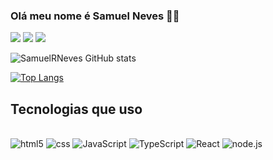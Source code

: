 ### Olá meu nome é Samuel Neves 🤙👋

[![](https://img.shields.io/badge/LinkedIn-0077B5?style=for-the-badge&logo=linkedin&logoColor=white)](https://www.linkedin.com/in/samuelronevesdev?utm_source=share&utm_campaign=share_via&utm_content=profile&utm_medium=android_app)
[![]( https://img.shields.io/badge/WhatsApp-25D366?style=for-the-badge&logo=whatsapp&logoColor=white)](https://wa.me/qr/4GD5H3ICOBN7O1)
[![](https://img.shields.io/badge/Gmail-D14836?style=for-the-badge&logo=gmail&logoColor=white)](https://mail.google.com/mail/u/0/#inbox)

![SamuelRNeves GitHub stats](https://github-readme-stats.vercel.app/api?username=SamuelRNeves&show_icons=true&theme=dark)

[![Top Langs](https://github-readme-stats.vercel.app/api/top-langs/?username=SamuelRNeves
)](https://github.com/anuraghazra/github-readme-stats)

## Tecnologias que uso 

<div style="display: inline_block"><br/>
    <img aling="center" alt="html5" src="https://img.shields.io/badge/HTML5-E34F26?style=for-the-badge&logo=html5&logoColor=white"/>
    <img aling="center" alt="css" src="https://img.shields.io/badge/CSS-239120?&style=for-the-badge&logo=css3&logoColor=white"/>
    <img aling="center" alt="JavaScript" src="https://img.shields.io/badge/JavaScript-F7DF1E?style=for-the-badge&logo=javascript&logoColor=black"/>
    <img aling="center" alt="TypeScript" src="https://img.shields.io/badge/TypeScript-007ACC?style=for-the-badge&logo=typescript&logoColor=white"/>
    <img aling="center" alt="React" src="https://img.shields.io/badge/React-20232A?style=for-the-badge&logo=react&logoColor=61DAFB"/>
    <img aling="center" alt="node.js" src="https://img.shields.io/badge/Node.js-43853D?style=for-the-badge&logo=node.js&logoColor=white/">
</div>



